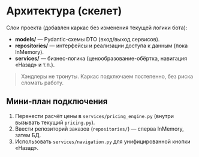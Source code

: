 # Архитектура (скелет)

Слои проекта (добавлен каркас без изменения текущей логики бота):

- **models/** — Pydantic-схемы DTO (вход/выход сервисов).
- **repositories/** — интерфейсы и реализации доступа к данным (пока InMemory).
- **services/** — бизнес-логика (ценообразование-обёртка, навигация «Назад» и т.п.).

> Хэндлеры не тронуты. Каркас подключаем постепенно, без риска сломать работу.

## Мини-план подключения
1) Перенести расчёт цены в `services/pricing_engine.py` (внутри вызывать текущий `pricing.py`).
2) Ввести репозиторий заказов (`repositories/`) — сперва InMemory, затем БД.
3) Использовать `services/navigation.py` для унифицированной кнопки «Назад».
